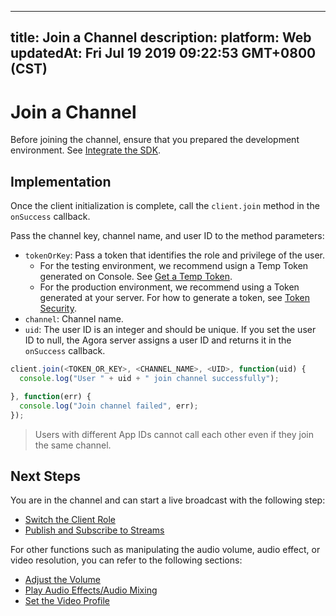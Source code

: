 
---
title: Join a Channel
description: 
platform: Web
updatedAt: Fri Jul 19 2019 09:22:53 GMT+0800 (CST)
---
# Join a Channel
Before joining the channel, ensure that you prepared the development environment. See [Integrate the SDK](../../en/Interactive%20Broadcast/web_prepare.md).

## Implementation

Once the client initialization is complete, call the `client.join`  method in the `onSuccess` callback.

Pass the channel key, channel name, and user ID to the method parameters:

- `tokenOrKey`: Pass a token that identifies the role and privilege of the user. 
	- For the testing environment, we recommend usign a Temp Token generated on Console. See [Get a Temp Token](../../en/Audio%20Broadcast/token.md).
	- For the production environment, we recommend using a Token generated at your server. For how to generate a token, see [Token Security](../../en/Audio%20Broadcast/token_server.md). 
- `channel`: Channel name.
- `uid`: The user ID is an integer and should be unique. If you set the user ID to null, the Agora server assigns a user ID and returns it in the `onSuccess` callback.

```javascript
client.join(<TOKEN_OR_KEY>, <CHANNEL_NAME>, <UID>, function(uid) {
  console.log("User " + uid + " join channel successfully");

}, function(err) {
  console.log("Join channel failed", err);
});
```

> Users with different App IDs cannot call each other even if they join the same channel.

## Next Steps

You are in the channel and can start a live broadcast with the following step:

- [Switch the Client Role](../../en/Interactive%20Broadcast/role_web.md)
- [Publish and Subscribe to Streams](../../en/Interactive%20Broadcast/publish_web_live.md)

For other functions such as manipulating the audio volume, audio effect, or video resolution, you can refer to the following sections:

- [Adjust the Volume](../../en/Interactive%20Broadcast/volume_web.md)
- [Play Audio Effects/Audio Mixing](../../en/Interactive%20Broadcast/effect_mixing_web.md)
- [Set the Video Profile](../../en/Interactive%20Broadcast/videoProfile_web.md)
